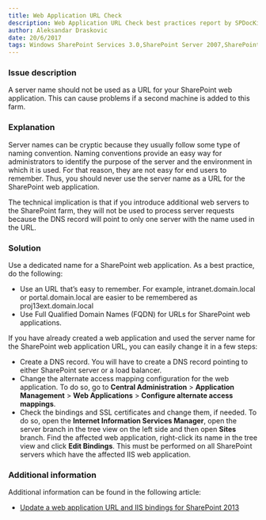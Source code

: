 ```yaml
---
title: Web Application URL Check
description: Web Application URL Check best practices report by SPDocKit checks if the server name was used a URL for the SharePoint web application. 
author: Aleksandar Draskovic
date: 20/6/2017
tags: Windows SharePoint Services 3.0,SharePoint Server 2007,SharePoint Foundation 2010,SharePoint Server 2010,SharePoint Foundation 2013,SharePoint Server 2013,SharePoint Server 2016
---
```

### Issue description
A server name should not be used as a URL for your SharePoint web application. This can cause problems if a second machine is added to this farm.
### Explanation
Server names can be cryptic because they usually follow some type of naming convention. Naming conventions provide an easy way for administrators to identify the purpose of the server and the environment in which it is used. For that reason, they are not easy for end users to remember. Thus, you should never use the server name as a URL for the SharePoint web application.

The technical implication is that if you introduce additional web servers to the SharePoint farm, they will not be used to process server requests because the DNS record will point to only one server with the name used in the URL.

### Solution
Use a dedicated name for a SharePoint web application. As a best practice, do the following:
* Use an URL that’s easy to remember. For example, intranet.domain.local or portal.domain.local are easier to be remembered as proj13ext.domain.local
* Use Full Qualified Domain Names (FQDN) for URLs for SharePoint web applications.

If you have already created a web application and used the server name for the SharePoint web application URL, you can easily change it in a few steps:

* Create a DNS record. You will have to create a DNS record pointing to either SharePoint server or a load balancer.
* Change the alternate access mapping configuration for the web application. To do so, go to **Central Administration** > **Application Management** > **Web Applications** > **Configure alternate access mappings**.
* Check the bindings and SSL certificates and change them, if needed. To do so, open the **Internet Information Services Manager**, open the server branch in the tree view on the left side and then open **Sites** branch. Find the affected web application, right-click its name in the tree view and click **Edit Bindings**. This must be performed on all SharePoint servers which have the affected IIS web application.

### Additional information 
Additional information can be found in the following article:
* [Update a web application URL and IIS bindings for SharePoint 2013](https://technet.microsoft.com/en-us/library/cc262366.aspx)